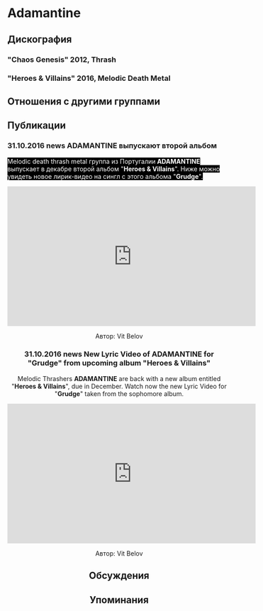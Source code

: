 # Adamantine



## Дискография

### "Chaos Genesis" 2012, Thrash



### "Heroes & Villains" 2016, Melodic Death Metal




## Отношения с другими группами


## Публикации

### 31.10.2016 news ADAMANTINE выпускают второй альбом

<p><font color="#ffffff" style="background-color: rgb(0, 0, 0);">Melodic death thrash metal группа из Португалии<strong> ADAMANTINE</strong> выпускает в декабре второй альбом "<strong>Heroes & Villains</strong>". Ниже можно увидеть новое лирик-видео на сингл с этого альбома "<strong>Grudge</strong>".</font></p><p><font color="#ffffff" style="background-color: rgb(0, 0, 0);"></font><center><iframe width="560" height="315" src="https://www.youtube.com/embed/dp4RNnaX0S8" frameborder="0" allowfullscreen></iframe></p>
Автор: Vit Belov

### 31.10.2016 news New Lyric Video of ADAMANTINE for &quot;Grudge&quot; from upcoming album &quot;Heroes &amp; Villains&quot;

<p>Melodic Thrashers <strong>ADAMANTINE</strong> are back with a new album entitled "<strong>Heroes & Villains</strong>", due in December. Watch now the new Lyric Video for "<strong>Grudge</strong>" taken from the sophomore album.</p><p><center><iframe width="560" height="315" src="https://www.youtube.com/embed/dp4RNnaX0S8" frameborder="0" allowfullscreen></iframe></p>
Автор: Vit Belov


## Обсуждения


## Упоминания

